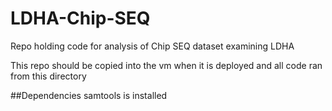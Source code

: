 # LDHA-Chip-SEQ
Repo holding code for analysis of Chip SEQ dataset examining LDHA

This repo should be copied into the vm when it is deployed and all code ran from this directory

##Dependencies
samtools is installed
